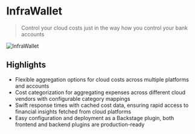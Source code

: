 # InfraWallet

> Control your cloud costs just in the way how you control your bank accounts

![InfraWallet](images/iw_demo.gif)

## Highlights

- Flexible aggregation options for cloud costs across multiple platforms and accounts
- Cost categorization for aggregating expenses across different cloud vendors with configurable category mappings
- Swift response times with cached cost data, ensuring rapid access to financial insights fetched from cloud platforms
- Easy configuration and deployment as a Backstage plugin, both frontend and backend plugins are production-ready
